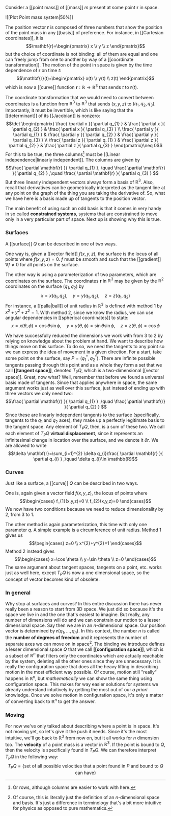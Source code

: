 Consider a [[point mass]] of [[mass]] $m$ present at some point $\mathbf{r}$ in space.

![[Plot Point mass system|50%]]

The position vector $\mathbf{r}$ is composed of three numbers that show the position of the point mass in any [[basis]] of preference. For instance, in [[Cartesian coordinates]], it is
$$\mathbf{r}=\begin{pmatrix}
x \\
y \\
z
\end{pmatrix}$$
but the choice of coordinate is not binding: all of them are equal and one can freely jump from one to another by way of a [[coordinate transformation]]. The motion of the point in space is given by the time dependence of $\mathbf{r}$ on time $t$:
$$\mathbf{r}(t)=\begin{pmatrix}
x(t) \\
y(t) \\
z(t)
\end{pmatrix}$$
which is now a [[curve]] function $\mathbf{r}:\mathbb{R}\to \mathbb{R}^{3}$ that sends $t$ to $\mathbf{r}(t)$.

The coordinate transformation that we would need to convert between coordinates is a function from $\mathbb{R}^{3}$ to $\mathbb{R}^{3}$ that sends $(x,y,z)$ to $(q_{1},q_{2},q_{3})$. Importantly, it  must be invertible, which is like saying that the [[determinant]] of its [[Jacobian]] is nonzero:
$$\det \begin{pmatrix}
\frac{ \partial x }{ \partial q_{1} } & \frac{ \partial x }{ \partial q_{2} } & \frac{ \partial x }{ \partial q_{3} }   \\
\frac{ \partial y }{ \partial q_{1} } & \frac{ \partial y }{ \partial q_{2} } & \frac{ \partial y }{ \partial q_{3} }   \\
\frac{ \partial z }{ \partial q_{1} } & \frac{ \partial z }{ \partial q_{2} } & \frac{ \partial z }{ \partial q_{3} }  
\end{pmatrix}\neq 0$$
For this to be true, the three columns[^1] must be [[Linear independence|linearly independent]]. The columns are given by
$$\frac{ \partial \mathbf{r} }{ \partial q_{1} }, \quad \frac{ \partial \mathbf{r} }{ \partial q_{2} } ,\quad \frac{ \partial \mathbf{r} }{ \partial q_{3} } $$
But three linearly independent vectors always form a basis of $\mathbb{R}^{3}$. Also, recall that derivatives can be geometrically interpreted as the tangent line at any point on the graph of the thing you are taking the derivative of. So, what we have here is a basis made up of tangents to the position vector.

The main benefit of using such an odd basis is that it comes in very handy in so called **constrained systems**, systems that are constrained to move only in a very particular part of space. Next up is showing why this is true.
### Surfaces
A [[surface]] $Q$ can be described in one of two ways.

One way is, given a [[vector field]] $f(x,y,z)$, the surface is the locus of all points where $f(x,y,z)=0$. $f$ must be smooth and such that the [[gradient]] $\nabla f\neq 0$ for all points on the surface.

The other way is using a parameterization of two parameters, which are coordinates on the surface. The coordinates $\mathbf{r}$ in $\mathbb{R}^{3}$ may be given by the $\mathbb{R}^{2}$ coordinates on the surface $(q_{1},q_{2})$ by
$$x=x(q_{1},q_{2}),\quad y=y(q_{1},q_{2}),\quad z=z(q_{1},q_{2})$$
For instance, a [[palla|ball]] of unit radius in $\mathbb{R}^{3}$  is defined with method 1 by $x^{2}+y^{2}+z^{2}=1$. With method 2, since we know the radius, we can use angular dependencies in [[spherical coordinates]] to state:
$$x=x(\theta,\phi)=\cos \theta \sin \phi,\quad y=y(\theta,\phi)=\sin \theta \sin \phi,\quad z=z(\theta,\phi)=\cos \phi$$

We have successfully reduced the dimensions we work with from 3 to 2 by relying on knowledge about the problem at hand. We want to describe how things move on this surface. To do so, we need the tangents to any point so we can express the idea of movement in a given direction. For a start, take some point on the surface, say $P=(q_{1}^{*},q_{2}^{*})$. There are infinite possible tangents passing through this point and as a whole they form a set that we call **[[tangent space]]**, denoted $T_{P}Q$, which is a two-dimensional [[vector space]]. Great, now what? Well, remember that before we found a universal basis made of tangents. Since that applies anywhere in space, the same argument works just as well over this surface, just instead of ending up with three vectors we only need two:
$$\frac{ \partial \mathbf{r} }{ \partial q_{1} } ,\quad \frac{ \partial \mathbf{r} }{ \partial q_{2} } $$
Since these are linearly independent tangents to the surface (specifically, tangents to the $q_{1}$ and $q_{2}$ axes), they make up a perfectly legitimate basis to the tangent space. Any element of $T_{P}Q$, then, is a sum of these two. We call each element of $T_{P}Q$ **virtual displacement**, since it represents an infinitesimal change in location over the surface, and we denote it $\delta \mathbf{r}$. We are allowed to write
$$\delta \mathbf{r}=\sum_{i=1}^{2} \delta q_{i}\frac{ \partial \mathbf{r} }{ \partial q_{i} } ,\quad \delta q_{i}\in \mathbb{R}$$
### Curves
Just like a surface, a [[curve]] $Q$ can be described in two ways.

One is, again given a vector field $f(x,y,z)$, the locus of points where
$$\begin{cases}
f_{1}(x,y,z)=0 \\
f_{2}(x,y,z)=0
\end{cases}$$
We now have two conditions because we need to reduce dimensionality by 2, from 3 to 1.

The other method is again parameterization, this time with only one parameter $q$. A simple example is a circumference of unit radius. Method 1 gives us
$$\begin{cases}
z=0 \\
x^{2}+y^{2}=1
\end{cases}$$
Method 2 instead gives
$$\begin{cases}
x=\cos \theta \\
y=\sin \theta \\
z=0
\end{cases}$$
The same argument about tangent spaces, tangents on a point, etc. works just as well here, except $T_{P}Q$ is now a one dimensional space, so the concept of vector becomes kind of obsolete.
### In general
Why stop at surfaces and curves? In this entire discussion there has never really been a reason to start from 3D space. We just did so because it's the space we live in and the one that's easiest to imagine. But really, any number of dimensions will do and we can constrain our motion to a lesser dimensional space. Say then we are in an $n$-dimensional space. Our position vector is determined by $\mathbf{r}(q_{1},\ldots,q_{n})$. In this context, the number $n$ is called the **number of degrees of freedom** and it represents the number of separate axes we can move on in space[^2]. The binding we introduce defines a lesser dimensional space $Q$ that we call **[[configuration space]]**, which is a subset of $\mathbb{R}^{n}$ that filters only the coordinates which are actually reachable by the system, deleting all the other ones since they are unnecessary. It is really the configuration space that does all the heavy lifting in describing motion in the most efficient way possible. Of course, motion still "really" happens in $\mathbb{R}^{n}$, but *mathematically* we can show the same thing using configuration space. This makes for way easier solutions for systems we already understand intuitively by getting the most out of our *a priori* knowledge. Once we solve motion in configuration space, it's only a matter of converting back to $\mathbb{R}^{n}$ to get the answer.
### Moving
For now we've only talked about describing where a point is in space. It's not moving yet, so let's give it the push it needs. Since it's the most intuitive, we'll go back to $\mathbb{R}^{3}$ from now on, but it all works for $n$ dimension too. The **velocity** of a point mass is a vector in $\mathbb{R}^{3}$. If the point is bound to $Q$, then the velocity is specifically found in $T_{P}Q$. We can therefore interpret $T_{P}Q$ in the following way:
$$T_{P}Q=\{ \text{set of all possible velocities that a point found in }P\text{ and bound to }Q\text{ can have} \}$$

[^1]: Or rows, although columns are easier to work with here.

[^2]: Of course, this is literally just the definition of an $n$-dimensional space and basis. It's just a difference in terminology that's a bit more intuitive for physics as opposed to pure mathematics.
